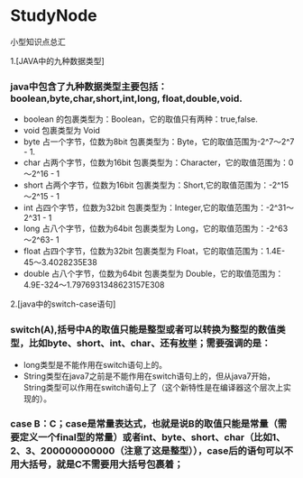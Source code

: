 # StudyNode
小型知识点总汇

1.[JAVA中的九种数据类型]
### java中包含了九种数据类型主要包括：boolean,byte,char,short,int,long, float,double,void.
*	boolean 的包裹类型为：Boolean，它的取值只有两种：true,false.
* void 包裹类型为 Void
*	byte 占一个字节，位数为8bit  包裹类型为：Byte，它的取值范围为-2^7～2^7 - 1.
*	char 占两个字节，位数为16bit 包裹类型为：Character，它的取值范围为：0～2^16 - 1
* short 占两个字节，位数为16bit 包裹类型为：Short,它的取值范围为：-2^15～2^15 - 1
* int 占四个字节，位数为32bit 包裹类型为：Integer,它的取值范围为：-2^31～2^31 - 1
* long 占八个字节，位数为64bit 包裹类型为 Long，它的取值范围为：-2^63～2^63- 1
* float 占四个字节，位数为32bit 包裹类型为 Float，它的取值范围为：1.4E-45～3.4028235E38
* double 占八个字节，位数为64bit 包裹类型为 Double，它的取值范围为：4.9E-324～1.7976931348623157E308


2.[java中的switch-case语句]
### switch(A),括号中A的取值只能是整型或者可以转换为整型的数值类型，比如byte、short、int、char、还有[枚举](http://baike.baidu.com/link?url=9VzlTPyBth5SrT03Fk8-eRPMqSxfeq33GYVM0EtHdJ-jSHakcvjhT6MX4yhgDKLxOCFXuqAn4fIGY6t-TGArjpGCm9nNdgt9moM6unpG4BYlzd3AUd3Da3VMViNXemhq)；需要强调的是：
* long类型是不能作用在switch语句上的。
* String类型在java7之前是不能作用在switch语句上的，但从java7开始，String类型可以作用在switch语句上了（这个新特性是在编译器这个层次上实现的）。
### case B：C；case是常量表达式，也就是说B的取值只能是常量（需要定义一个final型的常量）或者int、byte、short、char（比如1、2、3、200000000000（注意了这是整型）），case后的语句可以不用大括号，就是C不需要用大括号包裹着；
